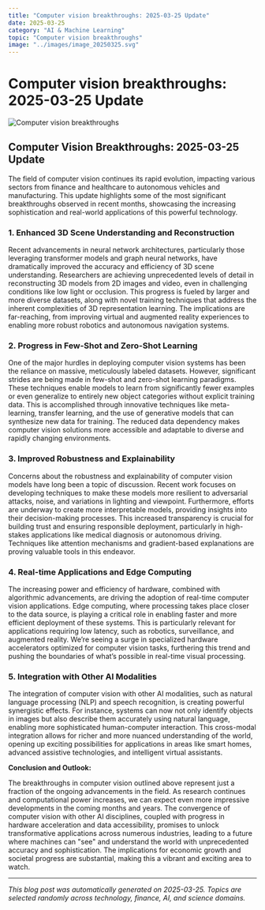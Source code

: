 ```yaml
---
title: "Computer vision breakthroughs: 2025-03-25 Update"
date: 2025-03-25
category: "AI & Machine Learning"
topic: "Computer vision breakthroughs"
image: "../images/image_20250325.svg"
---
```


# Computer vision breakthroughs: 2025-03-25 Update

![Computer vision breakthroughs](../images/image_20250325.svg)

## Computer Vision Breakthroughs: 2025-03-25 Update

The field of computer vision continues its rapid evolution, impacting various sectors from finance and healthcare to autonomous vehicles and manufacturing.  This update highlights some of the most significant breakthroughs observed in recent months, showcasing the increasing sophistication and real-world applications of this powerful technology.

### 1.  Enhanced 3D Scene Understanding and Reconstruction

Recent advancements in neural network architectures, particularly those leveraging transformer models and graph neural networks, have dramatically improved the accuracy and efficiency of 3D scene understanding.  Researchers are achieving unprecedented levels of detail in reconstructing 3D models from 2D images and video, even in challenging conditions like low light or occlusion. This progress is fueled by larger and more diverse datasets, along with novel training techniques that address the inherent complexities of 3D representation learning.  The implications are far-reaching, from improving virtual and augmented reality experiences to enabling more robust robotics and autonomous navigation systems.


### 2.  Progress in  Few-Shot and Zero-Shot Learning

One of the major hurdles in deploying computer vision systems has been the reliance on massive, meticulously labeled datasets.  However, significant strides are being made in few-shot and zero-shot learning paradigms.  These techniques enable models to learn from significantly fewer examples or even generalize to entirely new object categories without explicit training data.  This is accomplished through innovative techniques like meta-learning, transfer learning, and the use of generative models that can synthesize new data for training.  The reduced data dependency makes computer vision solutions more accessible and adaptable to diverse and rapidly changing environments.


### 3.  Improved Robustness and Explainability

Concerns about the robustness and explainability of computer vision models have long been a topic of discussion.  Recent work focuses on developing techniques to make these models more resilient to adversarial attacks, noise, and variations in lighting and viewpoint.  Furthermore, efforts are underway to create more interpretable models, providing insights into their decision-making processes.  This increased transparency is crucial for building trust and ensuring responsible deployment, particularly in high-stakes applications like medical diagnosis or autonomous driving.  Techniques like attention mechanisms and gradient-based explanations are proving valuable tools in this endeavor.


### 4.  Real-time Applications and Edge Computing

The increasing power and efficiency of hardware, combined with algorithmic advancements, are driving the adoption of real-time computer vision applications.  Edge computing, where processing takes place closer to the data source, is playing a critical role in enabling faster and more efficient deployment of these systems. This is particularly relevant for applications requiring low latency, such as robotics, surveillance, and augmented reality.  We’re seeing a surge in specialized hardware accelerators optimized for computer vision tasks, furthering this trend and pushing the boundaries of what’s possible in real-time visual processing.


### 5.  Integration with Other AI Modalities

The integration of computer vision with other AI modalities, such as natural language processing (NLP) and speech recognition, is creating powerful synergistic effects.  For instance, systems can now not only identify objects in images but also describe them accurately using natural language, enabling more sophisticated human-computer interaction.  This cross-modal integration allows for richer and more nuanced understanding of the world, opening up exciting possibilities for applications in areas like smart homes, advanced assistive technologies, and intelligent virtual assistants.


**Conclusion and Outlook:**

The breakthroughs in computer vision outlined above represent just a fraction of the ongoing advancements in the field.  As research continues and computational power increases, we can expect even more impressive developments in the coming months and years.  The convergence of computer vision with other AI disciplines, coupled with progress in hardware acceleration and data accessibility, promises to unlock transformative applications across numerous industries, leading to a future where machines can "see" and understand the world with unprecedented accuracy and sophistication.  The implications for economic growth and societal progress are substantial, making this a vibrant and exciting area to watch.


---
*This blog post was automatically generated on 2025-03-25. Topics are selected randomly across technology, finance, AI, and science domains.*

